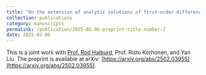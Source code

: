 ```yaml
---
title: "On the extension of analytic solutions of first-order difference equations (Preprint)"
collection: publications
category: manuscripts
permalink: /publication/2025-02-06-preprint-title-number-2
date: 2025-02-06
---
```


This is a joint work with [Prof. Rod Halburd](https://www.ucl.ac.uk/~ucahrha/), Prof. Risto Korhonen, and Yan Liu. The preprint is available at arXiv: [https://arxiv.org/abs/2502.03955](https://arxiv.org/abs/2502.03955).
